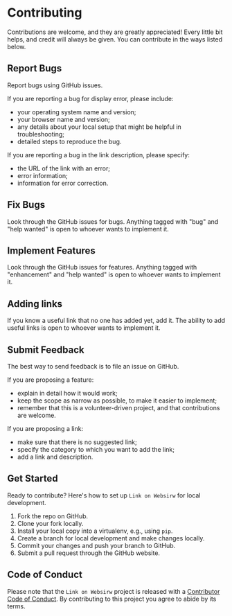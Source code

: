 # Contributing

Contributions are welcome, and they are greatly appreciated!
Every little bit helps, and credit will always be given.
You can contribute in the ways listed below.


## Report Bugs

Report bugs using GitHub issues.

If you are reporting a bug for display error, please include:

- your operating system name and version;
- your browser name and version;
- any details about your local setup that might be helpful in troubleshooting;
- detailed steps to reproduce the bug.

If you are reporting a bug in the link description, please specify:

- the URL of the link with an error;
- error information;
- information for error correction.


## Fix Bugs

Look through the GitHub issues for bugs.
Anything tagged with "bug" and "help wanted" is open to whoever wants to implement it.


## Implement Features

Look through the GitHub issues for features.
Anything tagged with "enhancement" and "help wanted" is open to whoever wants to implement it.


## Adding links

If you know a useful link that no one has added yet, add it.
The ability to add useful links is open to whoever wants to implement it.


## Submit Feedback

The best way to send feedback is to file an issue on GitHub.

If you are proposing a feature:

- explain in detail how it would work;
- keep the scope as narrow as possible, to make it easier to implement;
- remember that this is a volunteer-driven project, and that contributions are welcome.

If you are proposing a link:

- make sure that there is no suggested link;
- specify the category to which you want to add the link;
- add a link and description.


## Get Started

Ready to contribute? Here's how to set up `Link on Websirw` for local development.

1. Fork the repo on GitHub.
2. Clone your fork locally.
3. Install your local copy into a virtualenv, e.g., using `pip`.
4. Create a branch for local development and make changes locally.
5. Commit your changes and push your branch to GitHub.
6. Submit a pull request through the GitHub website.


## Code of Conduct

Please note that the `Link on Websirw` project is released with a [Contributor Code of Conduct](CONDUCT.md).
By contributing to this project you agree to abide by its terms.
